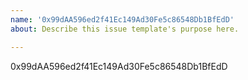 ```yaml
---
name: '0x99dAA596ed2f41Ec149Ad30Fe5c86548Db1BfEdD'
about: Describe this issue template's purpose here.

---
```


0x99dAA596ed2f41Ec149Ad30Fe5c86548Db1BfEdD
